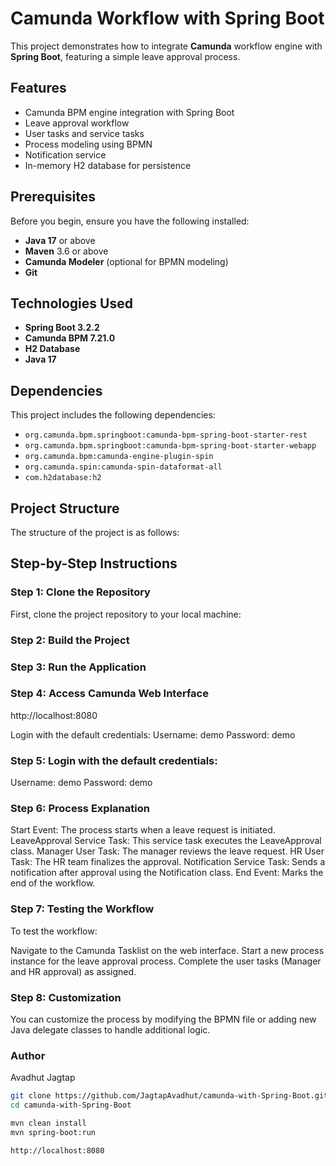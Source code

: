 # Camunda Workflow with Spring Boot

This project demonstrates how to integrate **Camunda** workflow engine with **Spring Boot**, featuring a simple leave
approval process.

## Features

- Camunda BPM engine integration with Spring Boot
- Leave approval workflow
- User tasks and service tasks
- Process modeling using BPMN
- Notification service
- In-memory H2 database for persistence

## Prerequisites

Before you begin, ensure you have the following installed:

- **Java 17** or above
- **Maven** 3.6 or above
- **Camunda Modeler** (optional for BPMN modeling)
- **Git**

## Technologies Used

- **Spring Boot 3.2.2**
- **Camunda BPM 7.21.0**
- **H2 Database**
- **Java 17**

## Dependencies

This project includes the following dependencies:

- `org.camunda.bpm.springboot:camunda-bpm-spring-boot-starter-rest`
- `org.camunda.bpm.springboot:camunda-bpm-spring-boot-starter-webapp`
- `org.camunda.bpm:camunda-engine-plugin-spin`
- `org.camunda.spin:camunda-spin-dataformat-all`
- `com.h2database:h2`

## Project Structure

The structure of the project is as follows:

## Step-by-Step Instructions

### Step 1: Clone the Repository

First, clone the project repository to your local machine:

### Step 2: Build the Project

### Step 3: Run the Application

### Step 4: Access Camunda Web Interface

http://localhost:8080

Login with the default credentials:
Username: demo
Password: demo

### Step 5:  Login with the default credentials:

Username: demo
Password: demo

### Step 6: Process Explanation

Start Event: The process starts when a leave request is initiated.
LeaveApproval Service Task: This service task executes the LeaveApproval class.
Manager User Task: The manager reviews the leave request.
HR User Task: The HR team finalizes the approval.
Notification Service Task: Sends a notification after approval using the Notification class.
End Event: Marks the end of the workflow.

### Step 7: Testing the Workflow

To test the workflow:

Navigate to the Camunda Tasklist on the web interface.
Start a new process instance for the leave approval process.
Complete the user tasks (Manager and HR approval) as assigned.

### Step 8: Customization

You can customize the process by modifying the BPMN file or adding new Java delegate classes to handle additional logic.

### Author

Avadhut Jagtap 

```bash
git clone https://github.com/JagtapAvadhut/camunda-with-Spring-Boot.git
cd camunda-with-Spring-Boot

mvn clean install
mvn spring-boot:run

http://localhost:8080

